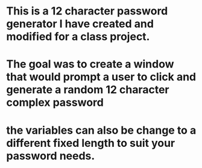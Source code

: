# This is a 12 character password generator I have created and modified for a class project. 
# The goal was to create a window that would prompt a user to click and generate a random 12 character complex password
# the variables can also be change to a different fixed length to suit your password needs. 


